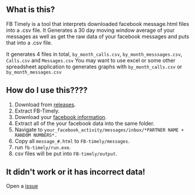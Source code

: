 ## What is this?
FB Timely is a tool that interprets downloaded facebook message.html files into a .csv file. It Generates a 30 day moving window average of your messages as well as get the raw data of your facebook messages and puts that into a .csv file. 

It generates 4 files in total, `by_month_calls.csv`, `by_month_messsages.csv`, `Calls.csv` and `Messages.csv`
You may want to use excel or some other spreadsheet application to generates graphs with `by_month_calls.csv` or `by_month_messages.csv`

## How do I use this????
1. Download from [releases](no_release_silly).
2. Extract FB-Timely.
3. Download your [facebook information](https://accountscenter.facebook.com/info_and_permissions/dyi).
4. Extract all of the your facebook data into the same folder.
5. Navigate to `your_facebook_activity/messages/inbox/*PARTNER NAME + RANDOM NUMBERS*.`
6. Copy all `message_#.html` to `FB-timely/messages`.
7. run `fb-timely/run.exe`.
8. csv files will be put into `FB-timely/output`.


## It didn't work or it has incorrect data!
Open a [issue](https://github.com/fitAmount1477/FB-Timely/issues)

